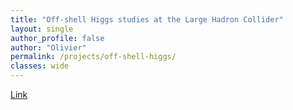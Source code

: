 ```yaml
---
title: "Off-shell Higgs studies at the Large Hadron Collider"
layout: single
author_profile: false
author: "Olivier" 
permalink: /projects/off-shell-higgs/
classes: wide
---
```


[Link](https://cds.cern.ch/record/2788557?ln=en)